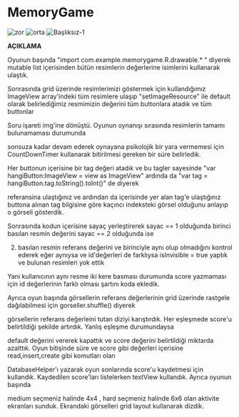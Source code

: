 # MemoryGame
![zor](https://user-images.githubusercontent.com/75802906/163713817-0855f127-2afe-4a6c-aa87-768f5ab4e7d5.gif)
![orta](https://user-images.githubusercontent.com/75802906/163713825-3980d48b-a0bc-4c13-b142-63da6787590e.gif)
![Başlıksız-1](https://user-images.githubusercontent.com/75802906/163725726-90f212b5-6938-4b08-a3b0-082e604ace29.jpg)


**AÇIKLAMA**

 Oyunun başında  "import com.example.memorygame.R.drawable.* "  diyerek mutable list içerisinden bütün resimlerin değerlerine isimlerini kullanarak ulaştık.



Sonrasında grid üzerinde resimlerimizi göstermek için kullandığımız ImageView array'indeki tüm resimlere ulaşıp "setImageResource" ile default olarak belirlediğimiz resmimizin değerini tüm buttonlara atadık ve tüm buttonlar

Soru işareti img'ine dönüştü. Oyunun oynanışı sırasında resimlerin tamamı bulunamaması durumunda

sonsuza kadar devam ederek oynayana psikolojik bir yara vermemesi için CountDownTimer kullanarak bitirilmesi gereken bir süre belirledik.

Her buttonun içerisine bir tag değeri atadık ve bu tagler sayesinde "var hangiButton:ImageView = view as ImageView" ardında da "var tag = hangiButton.tag.toString().toInt()" de diyerek

referansina ulaştığınız ve ardından da içerisinde yer alan tag'e ulaştığınız buttona alınan tag bilgisine göre kaçıncı indeksteki görsel olduğunu anlayıp o görseli gösterdik.

Sonrasında kodun içerisine sayaç yerleştirerek sayac == 1 olduğunda birinci basılan resmin değerini sayac == 2 olduğunda ise


2. basılan resmin referans değerini ve birinciyle aynı olup olmadığını kontrol ederek eğer aynıysa ve id'değerleri de farklıysa isInvisible = true yaptık ve bulunan resimleri yok ettik

Yani kullanıcının aynı resme iki kere basması durumunda score yazmaması için id değerlerinin farklı olması şartını koda ekledik.

Ayrıca oyun başında görsellerin referans değerlerinin grid üzerinde rastgele dağılabilmesi için gorseller.shuffle() diyerek

görsellerin referans değerleini tutan diziyi karıştırdık. Her eşleşmede score'u belirtildiği şekilde artırdık. Yanlış eşleşme durumundaysa

default değerini vererek kapattık ve score değerini belirtildiği miktarda azalttık. Oyun bitişinde süre ve score gibi değerleri içerisine read,insert,create gibi komutları olan

DatabaseHelper'ı yazarak oyun sonlarında score'u kaydetmesi için kullandık. Kaydedilen score'ları listelerken textView kullandık. Ayrıca oyunun başında

medium seçmeniz halinde 4x4 , hard seçmeniz halinde 6x6 olan aktivite ekranları sunduk. Ekrandaki görselleri grid layout kullanarak dizdik.

